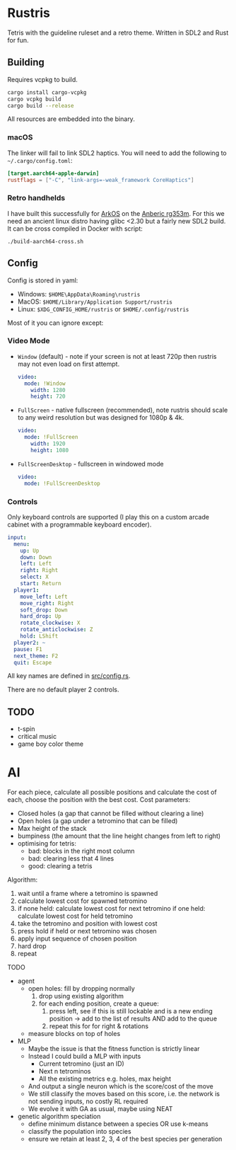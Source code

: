 # Rustris

Tetris with the guideline ruleset and a retro theme.
Written in SDL2 and Rust for fun.

## Building

Requires vcpkg to build.

```bash
cargo install cargo-vcpkg
cargo vcpkg build
cargo build --release
```

All resources are embedded into the binary.

### macOS

The linker will fail to link SDL2 haptics. You will need to add the following to `~/.cargo/config.toml`:

```toml
[target.aarch64-apple-darwin]
rustflags = ["-C", "link-args=-weak_framework CoreHaptics"]
```

### Retro handhelds

I have built this successfully for [ArkOS](https://github.com/christianhaitian/arkos) on the [Anberic rg353m](https://anbernic.com/products/rg353m).
For this we need an ancient linux distro having glibc <2.30 but a fairly new SDL2 build.
It can be cross compiled in Docker with script:

```shell
./build-aarch64-cross.sh
```

## Config

Config is stored in yaml:

* Windows: `$HOME\AppData\Roaming\rustris`
* MacOS: `$HOME/Library/Application Support/rustris`
* Linux: `$XDG_CONFIG_HOME/rustris` or `$HOME/.config/rustris`

Most of it you can ignore except:

### Video Mode

* `Window` (default) - note if your screen is not at least 720p then rustris may not even load on first attempt.
    ```yaml
    video:
      mode: !Window
        width: 1280
        height: 720
    ```
* `FullScreen` - native fullscreen (recommended), note rustris should scale to any weird resolution but was designed for 1080p & 4k.
    ```yaml
    video:
      mode: !FullScreen
        width: 1920
        height: 1080
    ```  
* `FullScreenDesktop` - fullscreen in windowed mode
    ```yaml
    video:
      mode: !FullScreenDesktop
    ```  

### Controls

Only keyboard controls are supported (I play this on a custom arcade cabinet with a programmable keyboard encoder).

```yaml
input:
  menu:
    up: Up
    down: Down
    left: Left
    right: Right
    select: X
    start: Return
  player1:
    move_left: Left
    move_right: Right
    soft_drop: Down
    hard_drop: Up
    rotate_clockwise: X
    rotate_anticlockwise: Z
    hold: LShift
  player2: ~
  pause: F1
  next_theme: F2
  quit: Escape
```

All key names are defined in [src/config.rs](src/config.rs).

There are no default player 2 controls.

## TODO
* t-spin
* critical music
* game boy color theme

# AI

For each piece, calculate all possible positions and calculate the cost of each, choose the position with the best cost.
Cost parameters:
* Closed holes (a gap that cannot be filled without clearing a line)
* Open holes (a gap under a tetromino that can be filled)
* Max height of the stack
* bumpiness (the amount that the line height changes from left to right)
* optimising for tetris:
   * bad: blocks in the right most column
   * bad: clearing less that 4 lines
   * good: clearing a tetris

Algorithm:

1. wait until a frame where a tetromino is spawned
2. calculate lowest cost for spawned tetromino
3. if none held: calculate lowest cost for next tetromino
   if one held: calculate lowest cost for held tetromino
4. take the tetromino and position with lowest cost
5. press hold if held or next tetromino was chosen
6. apply input sequence of chosen position
7. hard drop
8. repeat

TODO

* agent
   * open holes: fill by dropping normally
     1. drop using existing algorithm
     2. for each ending position, create a queue:
        1. press left, see if this is still lockable and is a new ending position -> add to the list of results AND add to the queue
        2. repeat this for for right & rotations
   * measure blocks on top of holes
* MLP
   * Maybe the issue is that the fitness function is strictly linear
   * Instead I could build a MLP with inputs
      * Current tetromino (just an ID)
      * Next n tetrominos
      * All the existing metrics e.g. holes, max height
   * And output a single neuron which is the score/cost of the move
   * We still classify the moves based on this score, i.e. the network is not sending inputs, no costly RL required 
   * We evolve it with GA as usual, maybe using NEAT
* genetic algorithm speciation
   * define minimum distance between a species OR use k-means
   * classify the population into species
   * ensure we retain at least 2, 3, 4 of the best species per generation